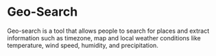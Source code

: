 # Geo-Search
Geo-search is a tool that allows people to search for places and extract information such as timezone, map and 
local weather conditions like temperature, wind speed, humidity, and precipitation.
